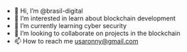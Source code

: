 - 👋 Hi, I’m @brasil-digital
- 👀 I’m interested in learn about blockchain development
- 🌱 I’m currently learning cyber security
- 💞️ I’m looking to collaborate on projects in the blockchain
- 📫 How to reach me usaronny@gmail.com

<!---
brasil-digital/brasil-digital is a ✨ special ✨ repository because its `README.md` (this file) appears on your GitHub profile.
You can click the Preview link to take a look at your changes.
--->
